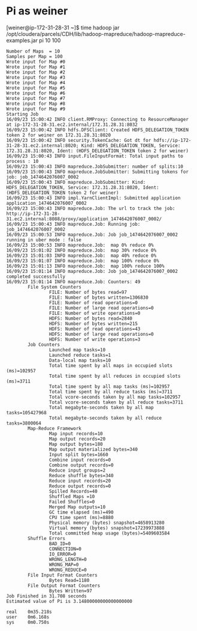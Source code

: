 # Pi as weiner
[weiner@ip-172-31-28-31 ~]$ time hadoop jar /opt/cloudera/parcels/CDH/lib/hadoop-mapreduce/hadoop-mapreduce-examples.jar pi 10 100

	Number of Maps  = 10
	Samples per Map = 100
	Wrote input for Map #0
	Wrote input for Map #1
	Wrote input for Map #2
	Wrote input for Map #3
	Wrote input for Map #4
	Wrote input for Map #5
	Wrote input for Map #6
	Wrote input for Map #7
	Wrote input for Map #8
	Wrote input for Map #9
	Starting Job
	16/09/23 15:00:42 INFO client.RMProxy: Connecting to ResourceManager at ip-172-31-28-31.ec2.internal/172.31.28.31:8032
	16/09/23 15:00:42 INFO hdfs.DFSClient: Created HDFS_DELEGATION_TOKEN token 2 for weiner on 172.31.28.31:8020
	16/09/23 15:00:42 INFO security.TokenCache: Got dt for hdfs://ip-172-31-28-31.ec2.internal:8020; Kind: HDFS_DELEGATION_TOKEN, Service: 172.31.28.31:8020, Ident: (HDFS_DELEGATION_TOKEN token 2 for weiner)
	16/09/23 15:00:43 INFO input.FileInputFormat: Total input paths to process : 10
	16/09/23 15:00:43 INFO mapreduce.JobSubmitter: number of splits:10
	16/09/23 15:00:43 INFO mapreduce.JobSubmitter: Submitting tokens for job: job_1474642076007_0002
	16/09/23 15:00:43 INFO mapreduce.JobSubmitter: Kind: HDFS_DELEGATION_TOKEN, Service: 172.31.28.31:8020, Ident: (HDFS_DELEGATION_TOKEN token 2 for weiner)
	16/09/23 15:00:43 INFO impl.YarnClientImpl: Submitted application application_1474642076007_0002
	16/09/23 15:00:43 INFO mapreduce.Job: The url to track the job: http://ip-172-31-28-31.ec2.internal:8088/proxy/application_1474642076007_0002/
	16/09/23 15:00:43 INFO mapreduce.Job: Running job: job_1474642076007_0002
	16/09/23 15:00:53 INFO mapreduce.Job: Job job_1474642076007_0002 running in uber mode : false
	16/09/23 15:00:53 INFO mapreduce.Job:  map 0% reduce 0%
	16/09/23 15:01:02 INFO mapreduce.Job:  map 30% reduce 0%
	16/09/23 15:01:03 INFO mapreduce.Job:  map 40% reduce 0%
	16/09/23 15:01:07 INFO mapreduce.Job:  map 100% reduce 0%
	16/09/23 15:01:13 INFO mapreduce.Job:  map 100% reduce 100%
	16/09/23 15:01:14 INFO mapreduce.Job: Job job_1474642076007_0002 completed successfully
	16/09/23 15:01:14 INFO mapreduce.Job: Counters: 49
	        File System Counters
	                FILE: Number of bytes read=97
	                FILE: Number of bytes written=1306830
	                FILE: Number of read operations=0
	                FILE: Number of large read operations=0
	                FILE: Number of write operations=0
	                HDFS: Number of bytes read=2840
	                HDFS: Number of bytes written=215
	                HDFS: Number of read operations=43
	                HDFS: Number of large read operations=0
	                HDFS: Number of write operations=3
	        Job Counters
	                Launched map tasks=10
	                Launched reduce tasks=1
	                Data-local map tasks=10
	                Total time spent by all maps in occupied slots (ms)=102957
	                Total time spent by all reduces in occupied slots (ms)=3711
	                Total time spent by all map tasks (ms)=102957
	                Total time spent by all reduce tasks (ms)=3711
	                Total vcore-seconds taken by all map tasks=102957
	                Total vcore-seconds taken by all reduce tasks=3711
	                Total megabyte-seconds taken by all map tasks=105427968
	                Total megabyte-seconds taken by all reduce tasks=3800064
	        Map-Reduce Framework
	                Map input records=10
	                Map output records=20
	                Map output bytes=180
	                Map output materialized bytes=340
	                Input split bytes=1660
	                Combine input records=0
	                Combine output records=0
	                Reduce input groups=2
	                Reduce shuffle bytes=340
	                Reduce input records=20
	                Reduce output records=0
	                Spilled Records=40
	                Shuffled Maps =10
	                Failed Shuffles=0
	                Merged Map outputs=10
	                GC time elapsed (ms)=490
	                CPU time spent (ms)=8880
	                Physical memory (bytes) snapshot=4658913280
	                Virtual memory (bytes) snapshot=17239973888
	                Total committed heap usage (bytes)=5409603584
	        Shuffle Errors
	                BAD_ID=0
	                CONNECTION=0
	                IO_ERROR=0
	                WRONG_LENGTH=0
	                WRONG_MAP=0
	                WRONG_REDUCE=0
	        File Input Format Counters
	                Bytes Read=1180
	        File Output Format Counters
	                Bytes Written=97
	Job Finished in 31.708 seconds
	Estimated value of Pi is 3.14800000000000000000
	
	real    0m35.218s
	user    0m6.168s
	sys     0m0.750s
